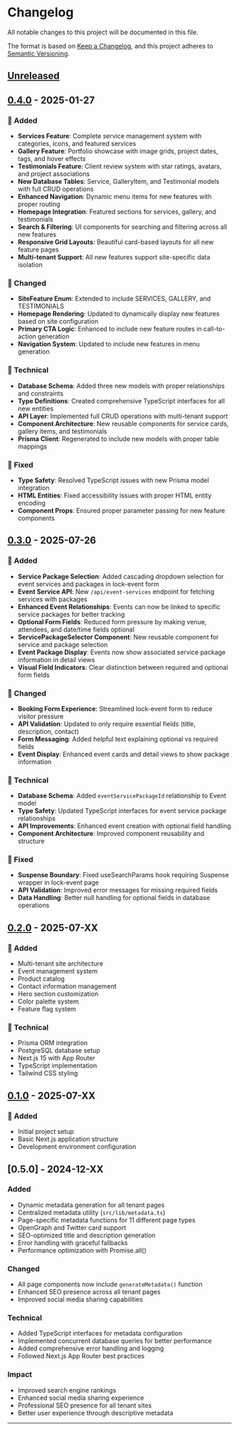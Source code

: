 # Changelog

All notable changes to this project will be documented in this file.

The format is based on [Keep a Changelog](https://keepachangelog.com/en/1.0.0/),
and this project adheres to [Semantic Versioning](https://semver.org/spec/v2.0.0.html).

## [Unreleased]

## [0.4.0] - 2025-01-27

### 🎉 Added
- **Services Feature**: Complete service management system with categories, icons, and featured services
- **Gallery Feature**: Portfolio showcase with image grids, project dates, tags, and hover effects
- **Testimonials Feature**: Client review system with star ratings, avatars, and project associations
- **New Database Tables**: Service, GalleryItem, and Testimonial models with full CRUD operations
- **Enhanced Navigation**: Dynamic menu items for new features with proper routing
- **Homepage Integration**: Featured sections for services, gallery, and testimonials
- **Search & Filtering**: UI components for searching and filtering across all new features
- **Responsive Grid Layouts**: Beautiful card-based layouts for all new feature pages
- **Multi-tenant Support**: All new features support site-specific data isolation

### 🎨 Changed
- **SiteFeature Enum**: Extended to include SERVICES, GALLERY, and TESTIMONIALS
- **Homepage Rendering**: Updated to dynamically display new features based on site configuration
- **Primary CTA Logic**: Enhanced to include new feature routes in call-to-action generation
- **Navigation System**: Updated to include new features in menu generation

### 🔧 Technical
- **Database Schema**: Added three new models with proper relationships and constraints
- **Type Definitions**: Created comprehensive TypeScript interfaces for all new entities
- **API Layer**: Implemented full CRUD operations with multi-tenant support
- **Component Architecture**: New reusable components for service cards, gallery items, and testimonials
- **Prisma Client**: Regenerated to include new models with proper table mappings

### 🐛 Fixed
- **Type Safety**: Resolved TypeScript issues with new Prisma model integration
- **HTML Entities**: Fixed accessibility issues with proper HTML entity encoding
- **Component Props**: Ensured proper parameter passing for new feature components

## [0.3.0] - 2025-07-26

### 🎉 Added
- **Service Package Selection**: Added cascading dropdown selection for event services and packages in lock-event form
- **Event Service API**: New `/api/event-services` endpoint for fetching services with packages
- **Enhanced Event Relationships**: Events can now be linked to specific service packages for better tracking
- **Optional Form Fields**: Reduced form pressure by making venue, attendees, and date/time fields optional
- **ServicePackageSelector Component**: New reusable component for service and package selection
- **Event Package Display**: Events now show associated service package information in detail views
- **Visual Field Indicators**: Clear distinction between required and optional form fields

### 🎨 Changed
- **Booking Form Experience**: Streamlined lock-event form to reduce visitor pressure
- **API Validation**: Updated to only require essential fields (title, description, contact)
- **Form Messaging**: Added helpful text explaining optional vs required fields
- **Event Display**: Enhanced event cards and detail views to show package information

### 🔧 Technical
- **Database Schema**: Added `eventServicePackageId` relationship to Event model
- **Type Safety**: Updated TypeScript interfaces for event service package relationships
- **API Improvements**: Enhanced event creation with optional field handling
- **Component Architecture**: Improved component reusability and structure

### 🐛 Fixed
- **Suspense Boundary**: Fixed useSearchParams hook requiring Suspense wrapper in lock-event page
- **API Validation**: Improved error messages for missing required fields
- **Data Handling**: Better null handling for optional fields in database operations

## [0.2.0] - 2025-07-XX

### 🎉 Added
- Multi-tenant site architecture
- Event management system
- Product catalog
- Contact information management
- Hero section customization
- Color palette system
- Feature flag system

### 🔧 Technical
- Prisma ORM integration
- PostgreSQL database setup
- Next.js 15 with App Router
- TypeScript implementation
- Tailwind CSS styling

## [0.1.0] - 2025-07-XX

### 🎉 Added
- Initial project setup
- Basic Next.js application structure
- Development environment configuration

## [0.5.0] - 2024-12-XX

### Added
- Dynamic metadata generation for all tenant pages
- Centralized metadata utility (`src/lib/metadata.ts`)
- Page-specific metadata functions for 11 different page types
- OpenGraph and Twitter card support
- SEO-optimized title and description generation
- Error handling with graceful fallbacks
- Performance optimization with Promise.all()

### Changed
- All page components now include `generateMetadata()` function
- Enhanced SEO presence across all tenant pages
- Improved social media sharing capabilities

### Technical
- Added TypeScript interfaces for metadata configuration
- Implemented concurrent database queries for better performance
- Added comprehensive error handling and logging
- Followed Next.js App Router best practices

### Impact
- Improved search engine rankings
- Enhanced social media sharing experience
- Professional SEO presence for all tenant sites
- Better user experience through descriptive metadata

---

[Unreleased]: https://github.com/username/thrifted-shoes-apparel/compare/v0.4.0...HEAD
[0.4.0]: https://github.com/username/thrifted-shoes-apparel/compare/v0.3.0...v0.4.0
[0.3.0]: https://github.com/username/thrifted-shoes-apparel/compare/v0.2.0...v0.3.0
[0.2.0]: https://github.com/username/thrifted-shoes-apparel/compare/v0.1.0...v0.2.0
[0.1.0]: https://github.com/username/thrifted-shoes-apparel/releases/tag/v0.1.0
